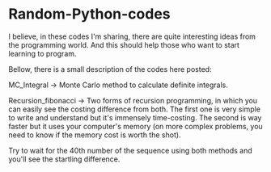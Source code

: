 # Random-Python-codes
I believe,  in these codes I'm sharing, there are quite interesting ideas from the programming world. And this should help those who want to start learning to program. 

Bellow, there is a small description of the codes here posted:

MC_Integral -> Monte Carlo method to calculate definite integrals.

Recursion_fibonacci -> Two forms of recursion programming, in which you can easily see the costing difference from both. The first one is very simple to write and understand but it's immensely time-costing. The second is way faster but it uses your computer's memory (on more complex problems, you need to know if the memory cost is worth the shot).

Try to wait for the 40th number of the sequence using both methods and you'll see the startling difference.
